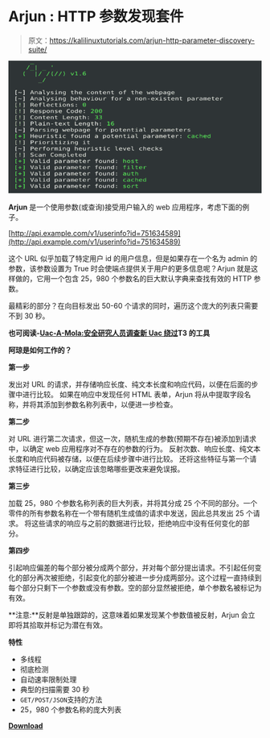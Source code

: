 # Arjun : HTTP 参数发现套件

> 原文：<https://kalilinuxtutorials.com/arjun-http-parameter-discovery-suite/>

[![Arjun : HTTP Parameter Discovery Suite](img//b13057e81209e405f5d1cd92cf6720df.png "Arjun : HTTP Parameter Discovery Suite")](https://1.bp.blogspot.com/-FMtDhS9agg4/XbM5TIFcRLI/AAAAAAAADIU/8mykACyoWq8vlGg2Amoe644Es8B8dgRdwCLcBGAsYHQ/s1600/Arjun.png)

**Arjun** 是一个使用参数(或查询)接受用户输入的 web 应用程序，考虑下面的例子。

[http://api.example.com/v1/userinfo?id=751634589](http://api.example.com/v1/userinfo?id=751634589)

这个 URL 似乎加载了特定用户 id 的用户信息，但是如果存在一个名为 admin 的参数，该参数设置为 True 时会使端点提供关于用户的更多信息呢？Arjun 就是这样做的，它用一个包含 25，980 个参数名的巨大默认字典来查找有效的 HTTP 参数。

最精彩的部分？在向目标发出 50-60 个请求的同时，遍历这个庞大的列表只需要不到 30 秒。

**也可阅读-[Uac-A-Mola:安全研究人员调查新 Uac 绕过](https://kalilinuxtutorials.com/uac-a-mola-tool-for-security-researchers-to-investigate-new-uac-bypasses/)T3 的工具**

**阿琼是如何工作的？**

**第一步**

发出对 URL 的请求，并存储响应长度、纯文本长度和响应代码，以便在后面的步骤中进行比较。
如果在响应中发现任何 HTML 表单，Arjun 将从中提取字段名称，并将其添加到参数名称列表中，以便进一步检查。

**第二步**

对 URL 进行第二次请求，但这一次，随机生成的参数(预期不存在)被添加到请求中，以确定 web 应用程序对不存在的参数的行为。
反射次数、响应长度、纯文本长度和响应代码被存储，以便在后续步骤中进行比较。
还将这些特征与第一个请求特征进行比较，以确定应该忽略哪些更改来避免误报。

**第三步**

加载 25，980 个参数名称列表的巨大列表，并将其分成 25 个不同的部分。一个零件的所有参数名称在一个带有随机生成值的请求中发送，因此总共发出 25 个请求。
将这些请求的响应与之前的数据进行比较，拒绝响应中没有任何变化的部分。

**第四步**

引起响应偏差的每个部分被分成两个部分，并对每个部分提出请求。不引起任何变化的部分再次被拒绝，引起变化的部分被进一步分成两部分。这个过程一直持续到每个部分只剩下一个参数或没有参数。空的部分显然被拒绝，单个参数名被标记为有效。

**注意:**反射是单独跟踪的，这意味着如果发现某个参数值被反射，Arjun 会立即将其拾取并标记为潜在有效。

**特性**

*   多线程
*   彻底检测
*   自动速率限制处理
*   典型的扫描需要 30 秒
*   `GET/POST/JSON`支持的方法
*   25，980 个参数名称的庞大列表

[**Download**](https://github.com/s0md3v/Arjun)
